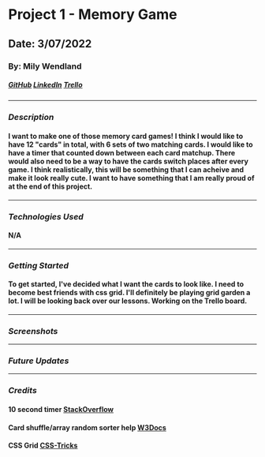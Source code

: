 # Project 1 - Memory Game

## Date: 3/07/2022

### By: Mily Wendland

##### [GitHub](https://github.com/milywendland) [LinkedIn](https://www.linkedin.com/in/emily-wendland-07583083/) [Trello](https://trello.com/b/5ecsKsjA/project-1-memory)

---

### **_Description_**

#### I want to make one of those memory card games! I think I would like to have 12 "cards" in total, with 6 sets of two matching cards. I would like to have a timer that counted down between each card matchup. There would also need to be a way to have the cards switch places after every game. I think realistically, this will be something that I can acheive and make it look really cute. I want to have something that I am really proud of at the end of this project.

---

### **_Technologies Used_**

#### N/A

---

### **_Getting Started_**

#### To get started, I've decided what I want the cards to look like. I need to become best friends with css grid. I'll definitely be playing grid garden a lot. I will be looking back over our lessons. Working on the Trello board.

---

### **_Screenshots_**

---

### **_Future Updates_**

---

### **_Credits_**

#### 10 second timer [StackOverflow](https://stackoverflow.com/questions/31106189/create-a-simple-10-second-countdown)

#### Card shuffle/array random sorter help [W3Docs](https://www.w3docs.com/snippets/javascript/how-to-randomize-shuffle-a-javascript-array.html)

#### CSS Grid [CSS-Tricks](https://css-tricks.com/snippets/css/complete-guide-grid/)
